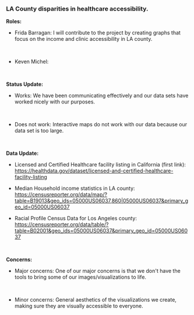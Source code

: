 ### LA County disparities in healthcare accessibility.
<b>Roles:</b>
<br>
* Frida Barragan: I will contribute to the project by creating graphs that focus on the income and clinic accessibility in LA county.
<br>

* Keven Michel:
<br>

<b>Status Update:</b>
<br>
* Works: We have been communicating effectively and our data sets have worked nicely with our purposes.
<br>

* Does not work: Interactive maps do not work with our data because our data set is too large.

<br>

<b>Data Update:</b>

  * Licensed and Certified Healthcare facility listing in California (first link): 
https://healthdata.gov/dataset/licensed-and-certified-healthcare-facility-listing

  * Median Household income statistics in LA county: 
https://censusreporter.org/data/map/?table=B19013&geo_ids=05000US06037,860|05000US06037&primary_geo_id=05000US06037

 * Racial Profile Census Data for Los Angeles county: 
 https://censusreporter.org/data/table/?table=B02001&geo_ids=05000US06037&primary_geo_id=05000US06037

<br>

<b>Concerns:</b>
<br>
* Major concerns: One of our major concerns is that we don't have the tools to bring some of our images/visualizations to life.
<br>

* Minor concerns: General aesthetics of the visualizations we create, making sure they are visually accessible to everyone.
